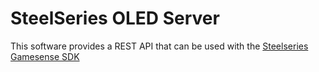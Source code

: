 # SteelSeries OLED Server
This software provides a REST API that can be used with the [Steelseries Gamesense SDK](https://github.com/SteelSeries/gamesense-sdk)